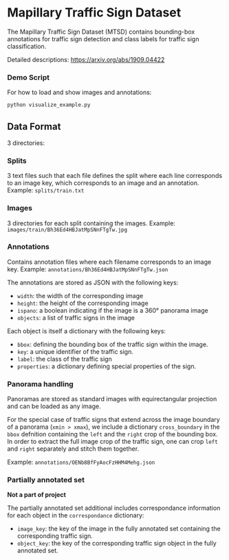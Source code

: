 # Mapillary Traffic Sign Dataset

The Mapillary Traffic Sign Dataset (MTSD) contains bounding-box annotations for traffic sign detection and class labels for traffic sign classification.

Detailed descriptions: https://arxiv.org/abs/1909.04422

### Demo Script

For how to load and show images and annotations:
```bash
python visualize_example.py
```

## Data Format

3 directories:

### Splits

3 text files such that each file defines the split where each line corresponds to an image key, which corresponds to an image and an annotation. Example: `splits/train.txt`

### Images

3 directories for each split containing the images.
Example: `images/train/Bh36Ed4HBJatMpSNnFTgTw.jpg`

### Annotations

Contains annotation files where each filename corresponds to an image key.
Example: `annotations/Bh36Ed4HBJatMpSNnFTgTw.json`

The annotations are stored as JSON with the following keys:

 - `width`: the width of the corresponding image
 - `height`: the height of the corresponding image
 - `ispano`: a boolean indicating if the image is a 360° panorama image
 - `objects`: a list of traffic signs in the image

 Each object is itself a dictionary with the following keys:

  - `bbox`: defining the bounding box of the traffic sign within the image.
  - `key`: a unique identifier of the traffic sign.
  - `label`: the class of the traffic sign
  - `properties`: a dictionary defining special properties of the sign.


### Panorama handling

Panoramas are stored as standard images with equirectangular projection and can be loaded as any
image.

For the special case of traffic signs that extend across the image boundary of a panorama (`xmin > xmax`),
we include a dictionary `cross_boundary` in the `bbox` defnition containing the `left` and the `right` crop
of the bounding box. In order to extract the full image crop of the traffic sign, one can crop `left` and
`right` separately and stitch them together.

Example: `annotations/OENb8BfFyAocFzHHM4Mehg.json`

### Partially annotated set
**Not a part of project**

The partially annotated set additional includes correspondance information for each object in
the `correspondance` dictionary:

  - `image_key`: the key of the image in the fully annotated set containing the corresponding traffic sign.
  - `object_key`: the key of the corresponding traffic sign object in the fully annotated set. 


